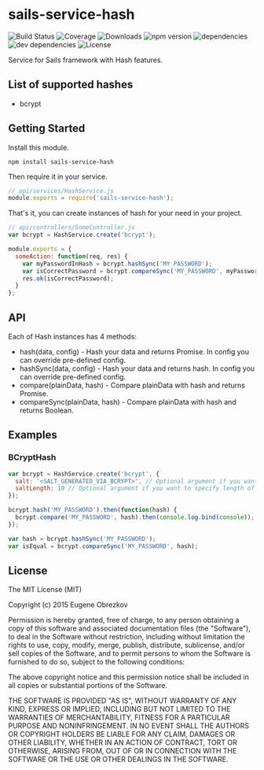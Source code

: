 # sails-service-hash

![Build Status](https://img.shields.io/travis/ghaiklor/sails-service-hash.svg) ![Coverage](https://img.shields.io/coveralls/ghaiklor/sails-service-hash.svg) ![Downloads](https://img.shields.io/npm/dm/sails-service-hash.svg) ![npm version](https://img.shields.io/npm/v/sails-service-hash.svg) ![dependencies](https://img.shields.io/david/ghaiklor/sails-service-hash.svg) ![dev dependencies](https://img.shields.io/david/dev/ghaiklor/sails-service-hash.svg) ![License](https://img.shields.io/npm/l/sails-service-hash.svg)

Service for Sails framework with Hash features.

## List of supported hashes

- bcrypt

## Getting Started

Install this module.

```shell
npm install sails-service-hash
```

Then require it in your service.

```javascript
// api/services/HashService.js
module.exports = require('sails-service-hash');
```

That's it, you can create instances of hash for your need in your project.

```javascript
// api/controllers/SomeController.js
var bcrypt = HashService.create('bcrypt');

module.exports = {
  someAction: function(req, res) {
    var myPasswordInHash = bcrypt.hashSync('MY_PASSWORD');
    var isCorrectPassword = bcrypt.compareSync('MY_PASSWORD', myPasswordInHash);
    res.ok(isCorrectPassword);
  }
};
```

## API

Each of Hash instances has 4 methods:

- hash(data, config) - Hash your data and returns Promise. In config you can override pre-defined config.
- hashSync(data, config) - Hash your data and returns hash. In config you can override pre-defined config.
- compare(plainData, hash) - Compare plainData with hash and returns Promise.
- compareSync(plainData, hash) - Compare plainData with hash and returns Boolean.

## Examples

### BCryptHash

```javascript
var bcrypt = HashService.create('bcrypt', {
  salt: '<SALT_GENERATED_VIA_BCRYPT>', // Optional argument if you want to specify custom salt
  saltLength: 10 // Optional argument if you want to specify length of auto-generated salt
});

bcrypt.hash('MY_PASSWORD').then(function(hash) {
  bcrypt.compare('MY_PASSWORD', hash).then(console.log.bind(console));
});

var hash = bcrypt.hashSync('MY_PASSWORD');
var isEqual = bcrypt.compareSync('MY_PASSWORD', hash);
```

## License

The MIT License (MIT)

Copyright (c) 2015 Eugene Obrezkov

Permission is hereby granted, free of charge, to any person obtaining a copy
of this software and associated documentation files (the "Software"), to deal
in the Software without restriction, including without limitation the rights
to use, copy, modify, merge, publish, distribute, sublicense, and/or sell
copies of the Software, and to permit persons to whom the Software is
furnished to do so, subject to the following conditions:

The above copyright notice and this permission notice shall be included in all
copies or substantial portions of the Software.

THE SOFTWARE IS PROVIDED "AS IS", WITHOUT WARRANTY OF ANY KIND, EXPRESS OR
IMPLIED, INCLUDING BUT NOT LIMITED TO THE WARRANTIES OF MERCHANTABILITY,
FITNESS FOR A PARTICULAR PURPOSE AND NONINFRINGEMENT. IN NO EVENT SHALL THE
AUTHORS OR COPYRIGHT HOLDERS BE LIABLE FOR ANY CLAIM, DAMAGES OR OTHER
LIABILITY, WHETHER IN AN ACTION OF CONTRACT, TORT OR OTHERWISE, ARISING FROM,
OUT OF OR IN CONNECTION WITH THE SOFTWARE OR THE USE OR OTHER DEALINGS IN THE
SOFTWARE.

